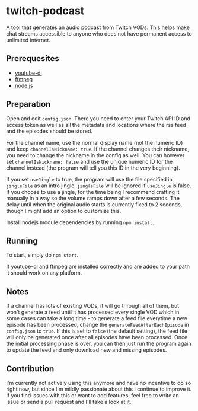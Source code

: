 # twitch-podcast
A tool that generates an audio podcast from Twitch VODs.
This helps make chat streams accessible to anyone who does not have permanent access to unlimited internet.

## Prerequesites
- [youtube-dl](https://github.com/ytdl-org/youtube-dl)
- [ffmpeg](https://ffmpeg.org/download.html)
- [node.js](https://nodejs.org/)

## Preparation
Open and edit `config.json`. There you need to enter your Twitch API ID and access token as well as all the metadata and locations where the rss feed and the episodes should be stored.

For the channel name, use the normal display name (not the numeric ID) and keep `channelIsNickname: true`. If the channel changes their nickname, you need to change the nickname in the config as well. You can however set `channelIsNickname: false` and use the unique numeric ID for the channel instead (the program will tell you this ID in the very beginning).

If you set `useJingle` to true, the program will use the file specified in `jingleFile` as an intro jingle. `jingleFile` will be ignored if `useJingle` is false. If you choose to use a jingle, for the time being I recommend crafting it manually in a way so the volume ramps down after a few seconds. The delay until when the original audio starts is currently fixed to 2 seconds, though I might add an option to customize this.

Install nodejs module dependencies by running `npm install`.

## Running

To start, simply do `npm start`.

If youtube-dl and ffmpeg are installed correctly and are added to your path it should work on any platform.


## Notes

If a channel has lots of existing VODs, it will go through all of them, but won't generate a feed until it has processed every single VOD which in some cases can take a long time - to generate a feed file everytime a new episode has been processed, change the `generateFeedAfterEachEpisode` in `config.json` to `true`. If this is set to `false` (the default setting), the feed file will only be generated once after all episodes have been processed. Once the initial processing phase is over, you can then just run the program again to update the feed and only download new and missing episodes.

## Contribution
I'm currently not actively using this anymore and have no incentive to do so right now, but since I'm mildly passionate about this I continue to improve it. If you find issues with this or want to add features, feel free to write an issue or send a pull request and I'll take a look at it.